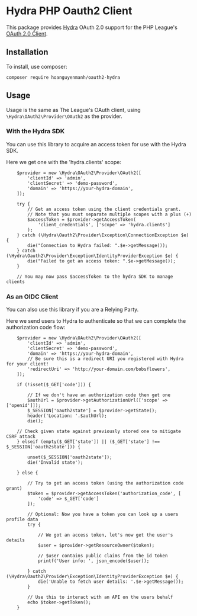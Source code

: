 Hydra PHP Oauth2 Client
=======================

This package provides [Hydra](https://github.com/ory/hydra) OAuth 2.0 support for the PHP League's [OAuth 2.0 Client](https://github.com/thephpleague/oauth2-client).

## Installation

To install, use composer:

```
composer require hoanguyenmanh/oauth2-hydra
```

## Usage

Usage is the same as The League's OAuth client, using `\Hydra\OAuth2\Provider\OAuth2` as the provider.

### With the Hydra SDK

You can use this library to acquire an access token for use with the Hydra SDK.

Here we get one with the 'hydra.clients' scope:

```
    $provider = new \Hydra\OAuth2\Provider\OAuth2([
        'clientId' => 'admin',
        'clientSecret' => 'demo-password',
        'domain' => 'https://your-hydra-domain',
    ]);

    try {
        // Get an access token using the client credentials grant.
        // Note that you must separate multiple scopes with a plus (+)
        $accessToken = $provider->getAccessToken(
            'client_credentials', ['scope' => 'hydra.clients']
        );
    } catch (\Hydra\Oauth2\Provider\Exception\ConnectionException $e) {
        die("Connection to Hydra failed: ".$e->getMessage());
    } catch (\Hydra\Oauth2\Provider\Exception\IdentityProviderException $e) {
        die("Failed to get an access token: ".$e->getMessage());
    }

    // You may now pass $accessToken to the hydra SDK to manage clients
```

### As an OIDC Client

You can also use this library if you are a Relying Party.

Here we send users to Hydra to authenticate so that we can complete the authorization code flow:

```
    $provider = new \Hydra\OAuth2\Provider\OAuth2([
        'clientId' => 'admin',
        'clientSecret' => 'demo-password',
        'domain' => 'https://your-hydra-domain',
        // Be sure this is a redirect URI you registered with Hydra for your client!
        'redirectUri' => 'http://your-domain.com/bobsflowers',
    ]);

    if (!isset($_GET['code'])) {

        // If we don't have an authorization code then get one
        $authUrl = $provider->getAuthorizationUrl(['scope' => ['openid']]);
        $_SESSION['oauth2state'] = $provider->getState();
        header('Location: '.$authUrl);
        die();

    // Check given state against previously stored one to mitigate CSRF attack
    } elseif (empty($_GET['state']) || ($_GET['state'] !== $_SESSION['oauth2state'])) {

        unset($_SESSION['oauth2state']);
        die('Invalid state');

    } else {

        // Try to get an access token (using the authorization code grant)
        $token = $provider->getAccessToken('authorization_code', [
            'code' => $_GET['code']
        ]);

        // Optional: Now you have a token you can look up a users profile data
        try {

            // We got an access token, let's now get the user's details
            $user = $provider->getResourceOwner($token);

            // $user contains public claims from the id token
            printf('User info: ', json_encode($user));

        } catch (\Hydra\Oauth2\Provider\Exception\IdentityProviderException $e) {
            die('Unable to fetch user details: '.$e->getMessage());
        }

        // Use this to interact with an API on the users behalf
        echo $token->getToken();
    }

```
